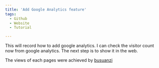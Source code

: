 ```yaml
---
title: 'Add Google Analytics feature'
tags:
  - Github
  - Website
  - Tutorial

---
```


This will record how to add google analytics.
I can check the visitor count now from google analytics. The next step is to show it in the web.

The views of each pages were achieved by [busuanzi](https://busuanzi.ibruce.info/)
